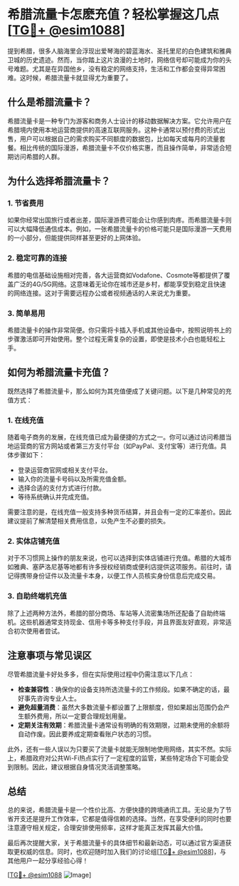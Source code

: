 # 希腊流量卡怎麽充值？轻松掌握这几点[[TG💪+ @esim1088](https://t.me/s/esim1088)]

提到希腊，很多人脑海里会浮现出爱琴海的碧蓝海水、圣托里尼的白色建筑和雅典卫城的历史遗迹。然而，当你踏上这片浪漫的土地时，网络信号却可能成为你的头号难题。尤其是在异国他乡，没有稳定的网络支持，生活和工作都会变得异常困难。这时候，希腊流量卡就显得尤为重要了。

## 什么是希腊流量卡？

希腊流量卡是一种专门为游客和商务人士设计的移动数据解决方案。它允许用户在希腊境内使用本地运营商提供的高速互联网服务。这种卡通常以预付费的形式出售，用户可以根据自己的需求购买不同额度的数据包，比如每天或每月的流量套餐。相比传统的国际漫游，希腊流量卡不仅价格实惠，而且操作简单，非常适合短期访问希腊的人群。

## 为什么选择希腊流量卡？

### 1. 节省费用

如果你经常出国旅行或者出差，国际漫游费可能会让你感到肉疼。而希腊流量卡则可以大幅降低通信成本。例如，一张希腊流量卡的价格可能只是国际漫游一天费用的一小部分，但能提供同样甚至更好的上网体验。

### 2. 稳定可靠的连接

希腊的电信基础设施相对完善，各大运营商如Vodafone、Cosmote等都提供了覆盖广泛的4G/5G网络。这意味着无论你在城市还是乡村，都能享受到稳定且快速的网络连接。这对于需要远程办公或者视频通话的人来说尤为重要。

### 3. 简单易用

希腊流量卡的操作非常简便。你只需将卡插入手机或其他设备中，按照说明书上的步骤激活即可开始使用。整个过程无需复杂的设置，即使是技术小白也能轻松上手。

## 如何为希腊流量卡充值？

既然选择了希腊流量卡，那么如何为其充值便成了关键问题。以下是几种常见的充值方式：

### 1. 在线充值

随着电子商务的发展，在线充值已成为最便捷的方式之一。你可以通过访问希腊当地运营商的官方网站或者第三方支付平台（如PayPal、支付宝等）进行充值。具体步骤如下：

- 登录运营商官网或相关支付平台。
- 输入你的流量卡号码以及所需充值金额。
- 选择合适的支付方式进行付款。
- 等待系统确认并完成充值。

需要注意的是，在线充值一般支持多种货币结算，并且会有一定的汇率差价。因此建议提前了解清楚相关费用信息，以免产生不必要的损失。

### 2. 实体店铺充值

对于不习惯网上操作的朋友来说，也可以选择到实体店铺进行充值。希腊的大城市如雅典、塞萨洛尼基等地都有许多授权经销商或便利店提供这项服务。前往时，请记得携带身份证件以及流量卡本身，以便工作人员核实身份信息后完成交易。

### 3. 自助终端机充值

除了上述两种方法外，希腊的部分商场、车站等人流密集场所还配备了自助终端机。这些机器通常支持现金、信用卡等多种支付手段，并且界面友好直观，非常适合初次使用者尝试。

## 注意事项与常见误区

尽管希腊流量卡好处多多，但在实际使用过程中仍需注意以下几点：

- **检查兼容性**：确保你的设备支持所选流量卡的工作频段。如果不确定的话，最好事先咨询专业人士。
- **避免超量消费**：虽然大多数流量卡都设置了上限额度，但如果超出范围仍会产生额外费用，所以一定要合理规划用量。
- **定期关注有效期**：希腊流量卡通常设有明确的有效期限，过期未使用的余额将自动作废。因此要养成定期查看账户状态的习惯。

此外，还有一些人误以为只要买了流量卡就能无限制地使用网络，其实不然。实际上，希腊政府对公共Wi-Fi热点实行了一定程度的监管，某些特定场合下可能会受到限制。因此，建议根据自身情况灵活调整策略。

## 总结

总的来说，希腊流量卡是一个性价比高、方便快捷的跨境通讯工具。无论是为了节省开支还是提升工作效率，它都是值得信赖的选择。当然，在享受便利的同时也要注意遵守相关规定，合理安排使用频率，这样才能真正发挥其最大价值。

最后再次提醒大家，关于希腊流量卡的具体细节和最新动态，可以通过官方渠道获取更权威的信息。同时，也欢迎随时加入我们的讨论组[[TG💪+ @esim1088](https://t.me/s/esim1088)]，与其他用户一起分享经验心得！

[[TG💪+ @esim1088](https://t.me/s/esim1088) ![Image](https://i.postimg.cc/4NQfJmqS/Snipaste-2025-05-13-00-14-12.png)]